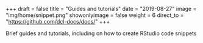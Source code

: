 +++
draft = false
title = "Guides and tutorials"
date = "2019-08-27"
image = "img/home/snippet.png"
showonlyimage = false
weight = 6
direct_to = "https://github.com/dcl-docs/docs/"
+++

Brief guides and tutorials, including on how to create RStudio code snippets

